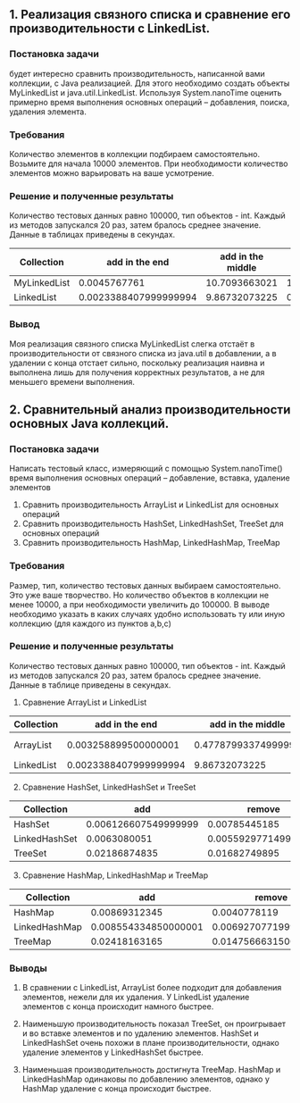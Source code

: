 ## 1. Реализация связного списка и сравнение его производительности с LinkedList.

### Постановка задачи

будет интересно сравнить производительность, написанной вами коллекции, с Java реализацией.
Для этого необходимо создать объекты MyLinkedList и java.util.LinkedList. 
Используя System.nanoTime оценить примерно время выполнения основных 
операций – добавления, поиска, удаления элемента.  

### Требования

Количество элементов в коллекции подбираем самостоятельно. 
Возьмите для начала 10000 элементов. 
При необходимости количество элементов можно варьировать на ваше усмотрение.

### Решение и полученные результаты

Количество тестовых данных равно 100000, тип объектов - int.
Каждый из методов запускался 20 раз, затем бралось среднее значение.
Данные в таблицах приведены в секундах.

| Collection  | add in the end | add in the middle | remove from end | 
| ---------- | -------------- | ----------------- | --------------- |
| MyLinkedList  | 0.0045767761 | 10.7093663021 | 16.158329632050002 | 
| LinkedList | 0.0023388407999999994 | 9.86732073225 | 0.0016852335 |

### Вывод

Моя реализация связного списка MyLinkedList слегка отстаёт в производительности от связного списка из java.util
в добавлении, а в удалении с конца отстает сильно, поскольку реализация наивна и выполнена лишь для получения
корректных результатов, а не для меньшего времени выполнения.

## 2. Сравнительный анализ производительности основных Java коллекций.

### Постановка задачи
Написать тестовый класс, измеряющий с помощью System.nanoTime() время выполнения основных операций – добавление, вставка, удаление элементов

1. Сравнить производительность ArrayList и LinkedList для основных операций
2. Сравнить производительность HashSet, LinkedHashSet, TreeSet для основных операций
3. Сравнить производительность HashMap, LinkedHashMap, TreeMap

### Требования
Размер, тип, количество тестовых данных выбираем самостоятельно. Это уже ваше творчество. Но количество объектов в коллекции не менее 10000, а при необходимости увеличить до 100000.
В выводе необходимо указать в каких случаях удобно использовать ту или иную коллекцию (для каждого из пунктов a,b,c) 

### Решение и полученные результаты

Количество тестовых данных равно 100000, тип объектов - int. 
Каждый из методов запускался 20 раз, затем бралось среднее значение. 
Данные в таблице приведены в секундах. 

1. Сравнение ArrayList и LinkedList

| Collection  | add in the end | add in the middle | remove from end | 
| ---------- | -------------- | ----------------- | --------------- |
| ArrayList  | 0.003258899500000001 | 0.47787993374999993 | 9.629139999999999E-4 |
| LinkedList | 0.0023388407999999994 | 9.86732073225 | 0.0016852335 |

2. Сравнение HashSet, LinkedHashSet и TreeSet

| Collection  | add | remove | 
| ---------- | -------------- | --------------- |
| HashSet  | 0.006126607549999999 | 0.00785445185 |
| LinkedHashSet | 0.0063080051 | 0.005592977149999999 |
| TreeSet | 0.02186874835 | 0.01682749895 |

3. Сравнение HashMap, LinkedHashMap и TreeMap

| Collection  | add | remove | 
| ---------- | -------------- | --------------- |
| HashMap  | 0.00869312345 | 0.0040778119 |
| LinkedHashMap | 0.008554334850000001 | 0.0069270771999999994 |
| TreeMap | 0.02418163165 | 0.014756663150000002 |

### Выводы

1. В сравнении с LinkedList, ArrayList более подходит для добавления элементов, нежели для их удаления. 
   У LinkedList удаление элементов с конца происходит намного быстрее.
   
2. Наименьшую производительность показал TreeSet, он проигрывает и во вставке элементов и по удалению элементов.
   HashSet и LinkedHashSet очень похожи в плане производительности, однако удаление элементов у LinkedHashSet быстрее.
   
3. Наименьшая производительность достигнута TreeMap. HashMap и LinkedHashMap одинаковы по добавлению элементов, однако у 
   HashMap удаление с конца происходит быстрее.